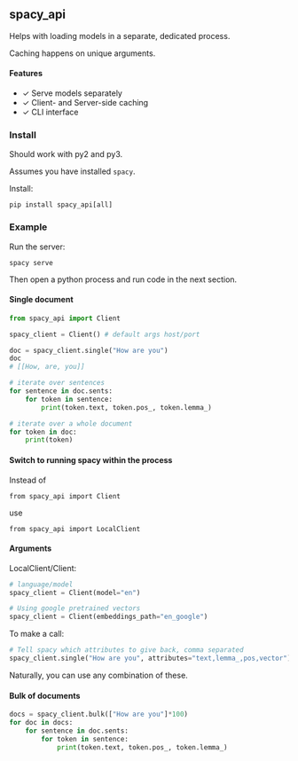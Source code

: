 ## spacy_api

Helps with loading models in a separate, dedicated process.

Caching happens on unique arguments.

#### Features

- ✓ Serve models separately
- ✓ Client- and Server-side caching
- ✓ CLI interface

### Install

Should work with py2 and py3.

Assumes you have installed `spacy`.

Install:

    pip install spacy_api[all]

### Example

Run the server:

    spacy serve

Then open a python process and run code in the next section.

#### Single document

```python
from spacy_api import Client

spacy_client = Client() # default args host/port

doc = spacy_client.single("How are you")
doc
# [[How, are, you]]

# iterate over sentences
for sentence in doc.sents:
    for token in sentence:
        print(token.text, token.pos_, token.lemma_)

# iterate over a whole document
for token in doc:
    print(token)
```

#### Switch to running spacy within the process

Instead of

    from spacy_api import Client

use

    from spacy_api import LocalClient

#### Arguments

LocalClient/Client:

```python
# language/model
spacy_client = Client(model="en")

# Using google pretrained vectors
spacy_client = Client(embeddings_path="en_google")
```

To make a call:

```python
# Tell spacy which attributes to give back, comma separated
spacy_client.single("How are you", attributes="text,lemma_,pos,vector")
```

Naturally, you can use any combination of these.

#### Bulk of documents

```python
docs = spacy_client.bulk(["How are you"]*100)
for doc in docs:
    for sentence in doc.sents:
        for token in sentence:
            print(token.text, token.pos_, token.lemma_)

```
